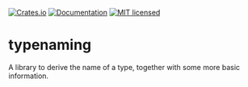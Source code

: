 [![Crates.io][crates-badge]][crates-url]
[![Documentation](https://docs.rs/typenaming/badge.svg)](https://docs.rs/typenaming)
[![MIT licensed][mit-badge]][mit-url]

[crates-badge]: https://img.shields.io/crates/v/typenaming.svg
[crates-url]: https://crates.io/crates/typenaming
[mit-badge]: https://img.shields.io/badge/license-MIT-blue.svg
[mit-url]: https://github.com/voelklmichael/type-name/LICENSE

# typenaming
 A library to derive the name of a type, together with some more basic information.
